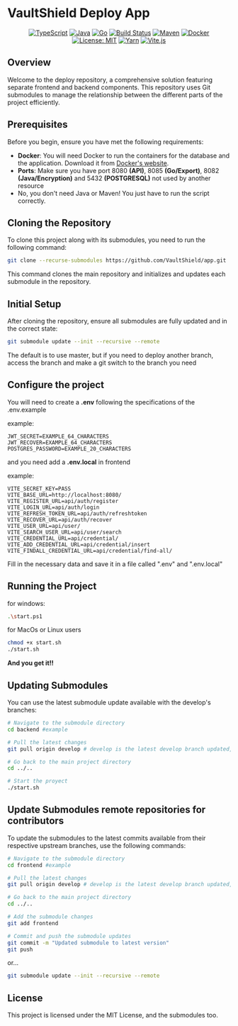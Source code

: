 # VaultShield Deploy App

<p align="center">
    <a href="https://github.com/VaultShield/frontend"><img src="https://img.shields.io/badge/-TypeScript-3178C6?style=flat-square&logo=typescript&logoColor=white" alt="TypeScript"></a>
    <a href="https://github.com/VaultShield/backend"><img src="https://img.shields.io/badge/-Java-ED8B00?style=flat-square&logo=openjdk&logoColor=white" alt="Java"></a>
    <a href="https://github.com/VaultShield/backend"><img src="https://img.shields.io/badge/-Golang-00ADD8?style=flat-square&logo=go&logoColor=white" alt="Go"></a>
    <a href="#"><img src="https://img.shields.io/badge/build-passing-brightgreen.svg?style=flat-square" alt="Build Status"></a>
    <a href="https://maven.apache.org/"><img src="https://img.shields.io/badge/Maven-3.9.6-blue.svg?style=flat-square" alt="Maven"></a>
    <a href="https://www.docker.com/"><img src="https://img.shields.io/badge/Docker-25.0.2-blue.svg?style=flat-square" alt="Docker"></a>
    <a href="https://opensource.org/licenses/MIT"><img src="https://img.shields.io/badge/License-MIT-yellow.svg?style=flat-square" alt="License: MIT"></a>
    <a href="https://yarnpkg.com/"><img src="https://img.shields.io/badge/yarn-%232C8EBB.svg?style=flat-square&logo=yarn&logoColor=white" alt="Yarn"></a>
    <a href="https://vitejs.dev/"><img src="https://img.shields.io/badge/Vite-B73BFE?style=flat-square&logo=vite&logoColor=FFD62E" alt="Vite.js"></a>
</p>


## Overview

Welcome to the deploy repository, a comprehensive solution featuring separate frontend and backend components. This repository uses Git submodules to manage the relationship between the different parts of the project efficiently.

## Prerequisites

Before you begin, ensure you have met the following requirements:
- **Docker**: You will need Docker to run the containers for the database and the application. Download it from [Docker's website](https://www.docker.com/get-started).
- **Ports**: Make sure you have port 8080 **(API)**, 8085 **(Go/Export)**, 8082 **(Java/Encryption)** and 5432 **(POSTGRESQL)** not used by another resource
- No, you don't need Java or Maven! You just have to run the script correctly.

## Cloning the Repository

To clone this project along with its submodules, you need to run the following command:

```bash
git clone --recurse-submodules https://github.com/VaultShield/app.git
```
This command clones the main repository and initializes and updates each submodule in the repository.

## Initial Setup
After cloning the repository, ensure all submodules are fully updated and in the correct state:
```bash
git submodule update --init --recursive --remote
```
The default is to use master, but if you need to deploy another branch, access the branch and make a git switch to the branch you need

## Configure the project
You will need to create a **.env** following the specifications of the .env.example

example:
```env
JWT_SECRET=EXAMPLE_64_CHARACTERS
JWT_RECOVER=EXAMPLE_64_CHARACTERS
POSTGRES_PASSWORD=EXAMPLE_20_CHARACTERS
```

and you need add a **.env.local** in frontend

example:
```env
VITE_SECRET_KEY=PASS
VITE_BASE_URL=http://localhost:8080/
VITE_REGISTER_URL=api/auth/register
VITE_LOGIN_URL=api/auth/login
VITE_REFRESH_TOKEN_URL=api/auth/refreshtoken
VITE_RECOVER_URL=api/auth/recover
VITE_USER_URL=api/user/
VITE_SEARCH_USER_URL=api/user/search
VITE_CREDENTIAL_URL=api/credential/
VITE_ADD_CREDENTIAL_URL=api/credential/insert
VITE_FINDALL_CREDENTIAL_URL=api/credential/find-all/
```

Fill in the necessary data and save it in a file called ".env" and ".env.local"

## Running the Project
for windows:
```bash
.\start.ps1
```
for MacOs or Linux users
```bash
chmod +x start.sh
./start.sh
```

**And you get it!!**

## Updating Submodules
You can use the latest submodule update available with the develop's branches:
```bash
# Navigate to the submodule directory
cd backend #example

# Pull the latest changes
git pull origin develop # develop is the latest develop branch updated, but it may not be stable

# Go back to the main project directory
cd ../..

# Start the proyect
./start.sh
```

## Update Submodules remote repositories for contributors
To update the submodules to the latest commits available from their respective upstream branches, use the following commands:
```bash
# Navigate to the submodule directory
cd frontend #example

# Pull the latest changes
git pull origin develop # develop is the latest develop branch updated, but it may not be stable

# Go back to the main project directory
cd ../..

# Add the submodule changes
git add frontend

# Commit and push the submodule updates
git commit -m "Updated submodule to latest version"
git push
```
or...
```bash
git submodule update --init --recursive --remote
```

## License
This project is licensed under the MIT License, and the submodules too.
